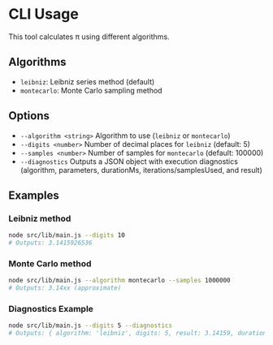 # CLI Usage

This tool calculates π using different algorithms.

## Algorithms

- `leibniz`: Leibniz series method (default)
- `montecarlo`: Monte Carlo sampling method

## Options

- `--algorithm <string>`  Algorithm to use (`leibniz` or `montecarlo`)
- `--digits <number>`     Number of decimal places for `leibniz` (default: 5)
- `--samples <number>`    Number of samples for `montecarlo` (default: 100000)
- `--diagnostics`         Outputs a JSON object with execution diagnostics (algorithm, parameters, durationMs, iterations/samplesUsed, and result)

## Examples

### Leibniz method

```bash
node src/lib/main.js --digits 10
# Outputs: 3.1415926536
```

### Monte Carlo method

```bash
node src/lib/main.js --algorithm montecarlo --samples 1000000
# Outputs: 3.14xx (approximate)
```

### Diagnostics Example

```bash
node src/lib/main.js --digits 5 --diagnostics
# Outputs: { algorithm: 'leibniz', digits: 5, result: 3.14159, durationMs: 12, iterations: 200000 }
```